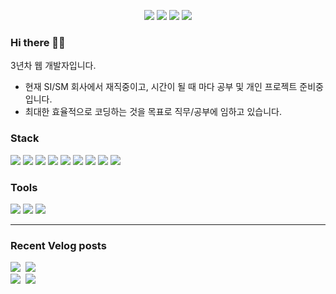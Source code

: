 <div align="center">
  <p>
    <a href="https://fpshtmxm36.github.io/Jekyll_Portfolio/">
    <img src="https://img.shields.io/badge/|-Portfolio-3884FF?logo=GitHub&logoColor=black&labelColor=3884FF"/></a>
    <a href="https://velog.io/@fpshtmxm36">
    <img src="https://img.shields.io/badge/|-Velog-20C997?logo=Velog&logoColor=black&labelColor=20C997"/></a>
    <a href="mailto:fpshtmxm36@gmail.com">
    <img src="https://img.shields.io/badge/|-E--mali-EA4335?logo=Gmail&logoColor=black&labelColor=EA4335"/></a>
    <a href="https://www.linkedin.com/in/fpshtmxm36">
    <img src="https://img.shields.io/badge/|-LinkedIn-0A66C2?logo=LinkedIn&logoColor=black&labelColor=0A66C2"/></a>
  </p>
</div>

<div>
  <h3>Hi there 👋🙂 </h3>
  <p>3년차 웹 개발자입니다.</p>
</div>

 * 현재 SI/SM 회사에서 재직중이고, 시간이 될 때 마다 공부 및 개인 프로젝트 준비중입니다.
 * 최대한 효율적으로 코딩하는 것을 목표로 직무/공부에 임하고 있습니다.
 
<div>
  <h3>Stack</h3>
  <p>
    <img src="https://img.shields.io/badge/HTML-2F2F2F?style=plastic&logoWidth=17&logo=HTML5&logoColor=white"/>
    <img src="https://img.shields.io/badge/CSS-2F2F2F?style=plastic&logoWidth=17&logo=CSS3&logoColor=white"/>
    <img src="https://img.shields.io/badge/JavaScript-2F2F2F?style=plastic&logoWidth=17&logo=JavaScript&logoColor=white"/>
    <img src="https://img.shields.io/badge/Java-2F2F2F?style=plastic&logoWidth=17&logo=OpenJDK&logoColor=white"/>
    <img src="https://img.shields.io/badge/Spring-2F2F2F?style=plastic&logoWidth=17&logo=Spring&logoColor=white"/>
    <img src="https://img.shields.io/badge/DB2-2F2F2F?style=plastic&logoWidth=17&logo=IBM&logoColor=white"/>
    <img src="https://img.shields.io/badge/Oracle-2F2F2F?style=plastic&logoWidth=17&logo=Oracle&logoColor=white"/>
    <img src="https://img.shields.io/badge/MySQL-2F2F2F?style=plastic&logoWidth=17&logo=MySQL&logoColor=white"/>
    <img src="https://img.shields.io/badge/Github-2F2F2F?style=plastic&logoWidth=17&logo=Github&logoColor=white"/>
  </p>
</div>

<div>
  <h3>Tools</h3>
  <p>
    <img src="https://img.shields.io/badge/Eclipse-2C2255?style=plastic&logoWidth=17&logo=Eclipse IDE&logoColor=white"/>
    <img src="https://img.shields.io/badge/FileZilla-BF0000?style=plastic&logoWidth=17&logo=FileZilla&logoColor=white"/>
    <img src="https://img.shields.io/badge/VSCode-007ACC?style=plastic&logoWidth=17&logo=Visual Studio Code&logoColor=white"/>
  </p>
</div>

---

<div>
  <h3>Recent Velog posts</h3>
  <img src="https://profile-velog.vercel.app/api?seq=0"/>&nbsp;
  <img src="https://profile-velog.vercel.app/api?seq=1"/><br>
  <img src="https://profile-velog.vercel.app/api?seq=2"/>&nbsp;
  <img src="https://profile-velog.vercel.app/api?seq=3"/>
</div>

